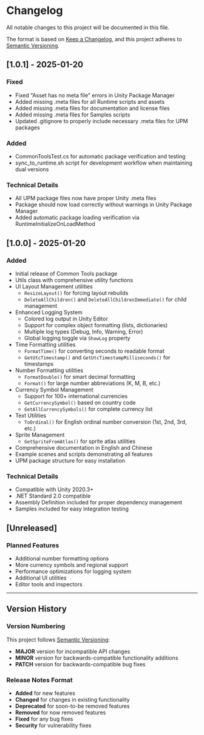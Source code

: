 # Changelog

All notable changes to this project will be documented in this file.

The format is based on [Keep a Changelog](https://keepachangelog.com/en/1.0.0/),
and this project adheres to [Semantic Versioning](https://semver.org/spec/v2.0.0.html).

## [1.0.1] - 2025-01-20

### Fixed
- Fixed "Asset has no meta file" errors in Unity Package Manager
- Added missing .meta files for all Runtime scripts and assets
- Added missing .meta files for documentation and license files
- Added missing .meta files for Samples scripts
- Updated .gitignore to properly include necessary .meta files for UPM packages

### Added
- CommonToolsTest.cs for automatic package verification and testing
- sync_to_runtime.sh script for development workflow when maintaining dual versions

### Technical Details
- All UPM package files now have proper Unity .meta files
- Package should now load correctly without warnings in Unity Package Manager
- Added automatic package loading verification via RuntimeInitializeOnLoadMethod

## [1.0.0] - 2025-01-20

### Added
- Initial release of Common Tools package
- Utils class with comprehensive utility functions
- UI Layout Management utilities
  - `ResizeLayout()` for forcing layout rebuilds
  - `DeleteAllChildren()` and `DeleteAllChildrenImmediate()` for child management
- Enhanced Logging System
  - Colored log output in Unity Editor
  - Support for complex object formatting (lists, dictionaries)
  - Multiple log types (Debug, Info, Warning, Error)
  - Global logging toggle via `ShowLog` property
- Time Formatting utilities
  - `FormatTime()` for converting seconds to readable format
  - `GetUtcTimestamp()` and `GetUtcTimestampMilliseconds()` for timestamps
- Number Formatting utilities
  - `FormatDouble()` for smart decimal formatting
  - `Format()` for large number abbreviations (K, M, B, etc.)
- Currency Symbol Management
  - Support for 100+ international currencies
  - `GetCurrencySymbol()` based on country code
  - `GetAllCurrencySymbols()` for complete currency list
- Text Utilities
  - `ToOrdinal()` for English ordinal number conversion (1st, 2nd, 3rd, etc.)
- Sprite Management
  - `GetSpriteFromAtlas()` for sprite atlas utilities
- Comprehensive documentation in English and Chinese
- Example scenes and scripts demonstrating all features
- UPM package structure for easy installation

### Technical Details
- Compatible with Unity 2020.3+
- .NET Standard 2.0 compatible
- Assembly Definition included for proper dependency management
- Samples included for easy integration testing

## [Unreleased]

### Planned Features
- Additional number formatting options
- More currency symbols and regional support
- Performance optimizations for logging system
- Additional UI utilities
- Editor tools and inspectors

---

## Version History

### Version Numbering
This project follows [Semantic Versioning](https://semver.org/):
- **MAJOR** version for incompatible API changes
- **MINOR** version for backwards-compatible functionality additions  
- **PATCH** version for backwards-compatible bug fixes

### Release Notes Format
- **Added** for new features
- **Changed** for changes in existing functionality
- **Deprecated** for soon-to-be removed features
- **Removed** for now removed features
- **Fixed** for any bug fixes
- **Security** for vulnerability fixes
